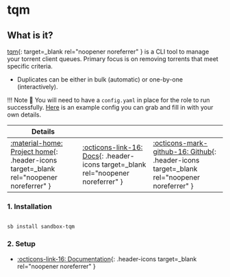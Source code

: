 # tqm

## What is it?

[tqm](https://github.com/l3uddz/tqm){: target=_blank rel="noopener noreferrer" } is a CLI tool to manage your torrent client queues. Primary focus is on removing torrents that meet specific criteria.

- Duplicates can be either in bulk (automatic) or one-by-one (interactively).

!!! Note
      📢 You will need to have a `config.yaml` in place for the role to run successfully.  [Here](https://github.com/l3uddz/tqm#plex) is an example config you can grab and fill in with your own details.

| Details     |             |             |
|-------------|-------------|-------------|
| [:material-home: Project home](https://github.com/l3uddz/tqm#tqm){: .header-icons target=_blank rel="noopener noreferrer" } | [:octicons-link-16: Docs](https://github.com/l3uddz/tqm#example-configuration){: .header-icons target=_blank rel="noopener noreferrer" } | [:octicons-mark-github-16: Github](https://github.com/l3uddz/tqm){: .header-icons target=_blank rel="noopener noreferrer" }|

### 1. Installation

``` shell

sb install sandbox-tqm

```

### 2. Setup

- [:octicons-link-16: Documentation](https://github.com/l3uddz/tqm#tqm){: .header-icons target=_blank rel="noopener noreferrer" }
